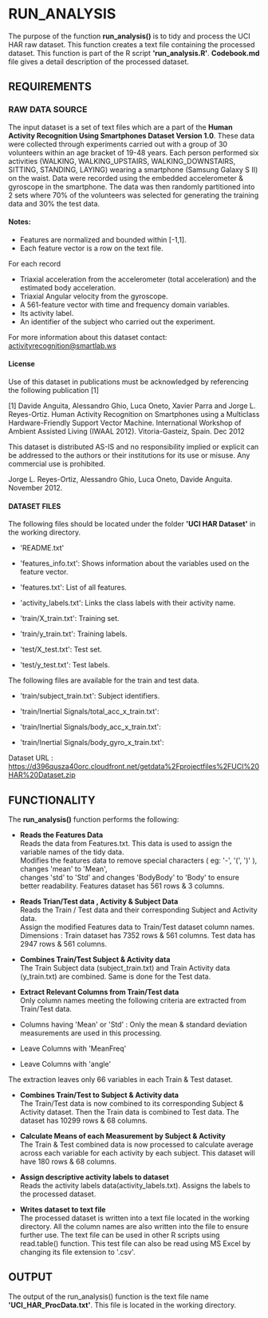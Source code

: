 RUN_ANALYSIS
=============================
The purpose of the function **run_analysis()** is to tidy and process the UCI HAR raw dataset. This function creates a text file containing the processed dataset. This function is part of the R script **'run_analysis.R'**. **Codebook.md** file gives a detail description of the processed dataset.

REQUIREMENTS
-----------------------------

### RAW DATA SOURCE

The input dataset is a set of text files which are a part of the **Human Activity Recognition Using Smartphones Dataset Version 1.0**. These data were collected through experiments carried out with a group of 30 volunteers within an age bracket of 19-48 years. Each person performed six activities (WALKING, WALKING_UPSTAIRS, WALKING_DOWNSTAIRS, SITTING, STANDING, LAYING) wearing a smartphone (Samsung Galaxy S II) on the waist. Data were recorded using the embedded accelerometer & gyroscope in the smartphone. The data was then randomly partitioned into 2 sets where 70% of the volunteers was selected for generating the training data and 30% the test data. 

#### Notes: 

- Features are normalized and bounded within [-1,1].
- Each feature vector is a row on the text file.

For each record
- Triaxial acceleration from the accelerometer (total acceleration) and the estimated body acceleration.
- Triaxial Angular velocity from the gyroscope. 
- A 561-feature vector with time and frequency domain variables. 
- Its activity label. 
- An identifier of the subject who carried out the experiment.

For more information about this dataset contact: activityrecognition@smartlab.ws

#### License

Use of this dataset in publications must be acknowledged by referencing the following publication [1] 

[1] Davide Anguita, Alessandro Ghio, Luca Oneto, Xavier Parra and Jorge L. Reyes-Ortiz. Human Activity Recognition on Smartphones using a Multiclass Hardware-Friendly Support Vector Machine. International Workshop of Ambient Assisted Living (IWAAL 2012). Vitoria-Gasteiz, Spain. Dec 2012

This dataset is distributed AS-IS and no responsibility implied or explicit can be addressed to the authors or their institutions for its use or misuse. Any commercial use is prohibited.

Jorge L. Reyes-Ortiz, Alessandro Ghio, Luca Oneto, Davide Anguita. November 2012.


#### DATASET FILES

The following files should be located under the folder **'UCI HAR Dataset'** in the working directory.

- 'README.txt'

- 'features_info.txt': Shows information about the variables used on the feature vector.

- 'features.txt': List of all features.

- 'activity_labels.txt': Links the class labels with their activity name.

- 'train/X_train.txt': Training set.

- 'train/y_train.txt': Training labels.

- 'test/X_test.txt': Test set.

- 'test/y_test.txt': Test labels.

The following files are available for the train and test data. 

- 'train/subject_train.txt': Subject identifiers. 

- 'train/Inertial Signals/total_acc_x_train.txt': 

- 'train/Inertial Signals/body_acc_x_train.txt': 

- 'train/Inertial Signals/body_gyro_x_train.txt': 

Dataset URL : https://d396qusza40orc.cloudfront.net/getdata%2Fprojectfiles%2FUCI%20HAR%20Dataset.zip 

FUNCTIONALITY
-----------------------------

The **run_analysis()** function performs the following:

- **Reads the Features Data**  
 Reads the data from Features.txt. This data is used to assign the variable names of the tidy data.   
 Modifies the features data to remove special characters ( eg: '-', '(', ')' ), changes 'mean' to 'Mean',   
 changes 'std' to 'Std' and changes 'BodyBody' to 'Body' to ensure better readability.
 Features dataset has 561 rows & 3 columns.
 
- **Reads Trian/Test data , Activity & Subject Data**  
 Reads the Train / Test data and their corresponding Subject and Activity data.  
 Assign the modified Features data to Train/Test dataset column names. 
 Dimensions : Train dataset has 7352 rows & 561 columns. Test data has 2947 rows & 561 columns.
 
- **Combines Train/Test Subject & Activity data**  
 The Train Subject data (subject_train.txt) and Train Activity data (y_train.txt) are combined. Same is done for the Test data.
 
- **Extract Relevant Columns from  Train/Test data**   
 Only column names meeting the following criteria are extracted from Train/Test data.
 - Columns having 'Mean' or 'Std' : Only the mean & standard deviation measurements are used in this processing.
 - Leave Columns with 'MeanFreq' 
 - Leave Columns with 'angle'   
 
 The extraction leaves only 66 variables in each Train & Test dataset.

- **Combines Train/Test to Subject & Activity data**  
 The Train/Test data is now combined to its corresponding Subject & Activity dataset. Then the Train data is combined to Test data.
 The dataset has 10299 rows & 68 columns.
 
- **Calculate Means of each Measurement by Subject & Activity**   
 The Train & Test combined data is now processed to calculate average across each variable for each activity by each subject. This dataset will have 180 rows & 68 columns.
 
- **Assign descriptive activity labels to dataset**  
 Reads the activity labels data(activity_labels.txt). Assigns the labels to the processed dataset.   
 
- **Writes dataset to text file**   
 The processed dataset is written into a text file located in the working directory. All the column names are also written into the file to ensure further use. The text file can be used in other R scripts using read.table() function. This test file can also be read using MS Excel by changing its file extension to '.csv'. 
 
OUTPUT
----------------------------- 

The output of the run_analysis() function is the text file name **'UCI_HAR_ProcData.txt'**. This file is located in the working directory.

